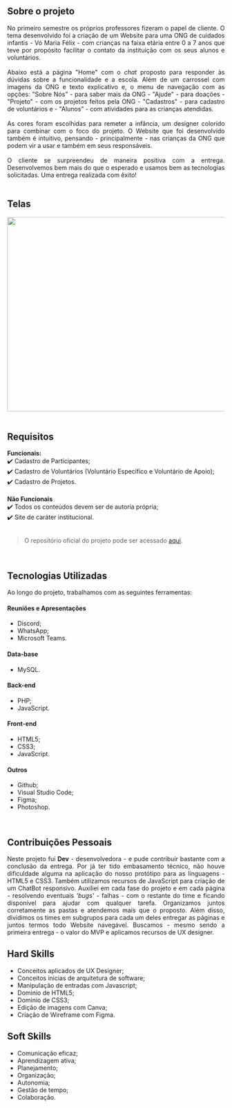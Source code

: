 ## Sobre o projeto 

<div align="justify">
No primeiro semestre os próprios professores fizeram o papel de cliente. O tema desenvolvido foi a criação de um Website para uma ONG de cuidados infantis - Vó Maria Félix - com crianças na faixa etária entre 0 a 7 anos que teve por propósito facilitar o contato da instituição com os seus alunos e voluntários. 
<br><br>
Abaixo está a página "Home" com o <i>chat</i> proposto para responder às dúvidas sobre a funcionalidade e a escola. Além de um carrossel com imagens da ONG e texto explicativo e, o menu de navegação com as opções: "Sobre Nós" - para saber mais da ONG - "Ajude" - para doações - "Projeto" - com os projetos feitos pela ONG -  "Cadastros" - para cadastro de voluntários e -  "Alunos" - com atividades para as crianças atendidas.
<br><br>
As cores foram escolhidas para remeter a infância, um designer colorido para combinar com o foco do projeto. O Website que foi desenvolvido também é intuitivo, pensando - principalmente - nas crianças da ONG que podem vir a usar e também em seus responsáveis. 
<br><br>
O cliente se surpreendeu de maneira positiva com a entrega. Desenvolvemos bem mais do que o esperado e usamos bem as tecnologias solicitadas. Uma entrega realizada com êxito!
<div><br>


## Telas
  <img src="https://cdn.discordapp.com/attachments/901303352883822635/1087750138648350730/image.png" width="700" height="450"> 
   
<br>
<br>


## Requisitos 

**Funcionais:**<br>
✔️ Cadastro de Participantes;<br>
✔️ Cadastro de Voluntários (Voluntário Específico e Voluntário de Apoio);<br>
✔️ Cadastro de Projetos.<br>
<br>
**Não Funcionais**<br>
✔️ Todos os conteúdos devem ser de autoria própria;<br>
✔️ Site de caráter institucional.<br>
<br>
> O repositório oficial do projeto pode ser acessado [aqui](https://github.com/DeskwarePI/API-VoMariaFelix).

<br>

## Tecnologias Utilizadas
Ao longo do projeto, trabalhamos com as seguintes ferramentas:
<br>
   <h4 align="left">Reuniões e Apresentações</h4> 
   
  - Discord; <br> 
  - WhatsApp; <br> 
  - Microsoft Teams.
 
   <h4 align="left">Data-base</h4>  
 
   - MySQL. 

   <h4 align="left">Back-end </h4>  
  
  - PHP;
  - JavaScript.
  
   <h4 align="left">Front-end </h4>  
 
  - HTML5; 
  - CSS3;
  - JavaScript.
  
   <h4 align="left">Outros</h4>  
 
  - Github;
  - Visual Studio Code;
  - Figma;
  - Photoshop.
<br>

## Contribuições Pessoais
<div align="justify">
Neste projeto fui <b>Dev</b> - desenvolvedora - e pude contribuir bastante com a conclusão da entrega. Por já ter tido embasamento técnico, não houve dificuldade alguma na aplicação do nosso protótipo para as linguagens - HTML5 e CSS3. Também utilizamos recursos de JavaScript para criação de um ChatBot responsivo. Auxiliei em cada fase do projeto e em cada página - resolvendo eventuais <i>'bugs'</i> - falhas - com o restante do time e ficando disponível para ajudar com qualquer tarefa. Organizamos juntos corretamente as pastas e atendemos mais que o proposto. Além disso, dividimos os times em subgrupos para cada um deles entregar as páginas e juntos termos todo Website navegável. Buscamos - mesmo sendo a primeira entrega - o valor do MVP e aplicamos recursos de UX designer.
<div>

## Hard Skills
- Conceitos aplicados de UX Designer;<br>
- Conceitos inicias de arquitetura de software; <br>
- Manipulação de entradas com Javascript; <br>
- Dominio de HTML5; <br>
- Dominio de CSS3; <br>
- Edição de imagens com Canva; <br>
- Criação de Wireframe com Figma. <br>

## Soft Skills
 - Comunicação eficaz; <br>
 - Aprendizagem ativa; <br>
 - Planejamento; <br>
 - Organização; <br>
 - Autonomia; <br>
 - Gestão de tempo; <br>
 - Colaboração. <br>
